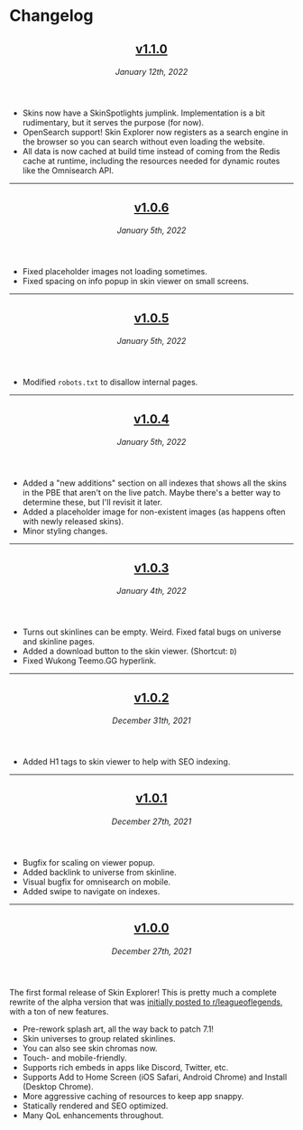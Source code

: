 # Changelog

<header>

## [v1.1.0](https://github.com/preyneyv/lol-skin-explorer/tree/v1.1.0)

###### January 12th, 2022

</header>

- Skins now have a SkinSpotlights jumplink. Implementation is a bit rudimentary,
  but it serves the purpose (for now).
- OpenSearch support! Skin Explorer now registers as a search engine in the
  browser so you can search without even loading the website.
- All data is now cached at build time instead of coming from the Redis cache at
  runtime, including the resources needed for dynamic routes like the Omnisearch
  API.

---

<header>

## [v1.0.6](https://github.com/preyneyv/lol-skin-explorer/tree/v1.0.6)

###### January 5th, 2022

</header>

- Fixed placeholder images not loading sometimes.
- Fixed spacing on info popup in skin viewer on small screens.

---

<header>

## [v1.0.5](https://github.com/preyneyv/lol-skin-explorer/tree/v1.0.5)

###### January 5th, 2022

</header>

- Modified `robots.txt` to disallow internal pages.

---

<header>

## [v1.0.4](https://github.com/preyneyv/lol-skin-explorer/tree/v1.0.4)

###### January 5th, 2022

</header>

- Added a "new additions" section on all indexes that shows all the skins in
  the PBE that aren't on the live patch. Maybe there's a better way to
  determine these, but I'll revisit it later.
- Added a placeholder image for non-existent images (as happens often with
  newly released skins).
- Minor styling changes.

---

<header>

## [v1.0.3](https://github.com/preyneyv/lol-skin-explorer/tree/v1.0.3)

###### January 4th, 2022

</header>

- Turns out skinlines can be empty. Weird. Fixed fatal bugs on universe and
  skinline pages.
- Added a download button to the skin viewer. (Shortcut: `D`)
- Fixed Wukong Teemo.GG hyperlink.

---

<header>

## [v1.0.2](https://github.com/preyneyv/lol-skin-explorer/tree/v1.0.2)

###### December 31th, 2021

</header>

- Added H1 tags to skin viewer to help with SEO indexing.

---

<header>

## [v1.0.1](https://github.com/preyneyv/lol-skin-explorer/tree/v1.0.1)

###### December 27th, 2021

</header>

- Bugfix for scaling on viewer popup.
- Added backlink to universe from skinline.
- Visual bugfix for omnisearch on mobile.
- Added swipe to navigate on indexes.

---

<header>

## [v1.0.0](https://github.com/preyneyv/lol-skin-explorer/tree/v1.0.0)

###### December 27th, 2021

</header>

The first formal release of Skin Explorer! This is pretty much a complete
rewrite of the alpha version that was [initially posted to r/leagueoflegends](https://www.reddit.com/r/leagueoflegends/comments/r7c0ir/i_made_skin_explorer_an_online_skin_splash_art/), with a ton of new features.

- Pre-rework splash art, all the way back to patch 7.1!
- Skin universes to group related skinlines.
- You can also see skin chromas now.
- Touch- and mobile-friendly.
- Supports rich embeds in apps like Discord, Twitter, etc.
- Supports Add to Home Screen (iOS Safari, Android Chrome) and Install (Desktop Chrome).
- More aggressive caching of resources to keep app snappy.
- Statically rendered and SEO optimized.
- Many QoL enhancements throughout.
